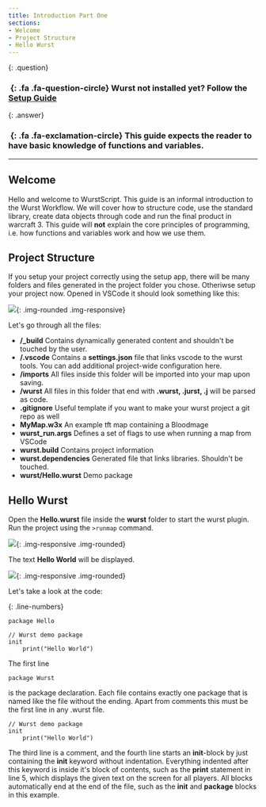 ```yaml
---
title: Introduction Part One
sections:
- Welcome
- Project Structure
- Hello Wurst
---
```


{: .question}
### *&nbsp;*{: .fa .fa-question-circle} Wurst not installed yet? Follow the __[Setup Guide](../start.html)__

{: .answer}
### *&nbsp;*{: .fa .fa-exclamation-circle} This guide expects the reader to have **basic** knowledge of functions and variables.
------

## Welcome

Hello and welcome to WurstScript. This guide is an informal introduction to the Wurst Workflow.
We will cover how to structure code, use the standard library, create data objects through code and run the final product in warcraft 3.
This guide will **not** explain the core principles of programming, i.e. how functions and variables work and how we use them.

## Project Structure

If you setup your project correctly using the setup app, there will be many folders and files generated in the project folder you chose. Otheriwse setup your project now. Opened in VSCode it should look something like this:

![](/WurstScript/assets/images/beginner/ProjectExplorer.png){: .img-rounded .img-responsive}

Let's go through all the files:
- **/_build** Contains dynamically generated content and shouldn't be touched by the user.
- **/.vscode** Contains a **settings.json** file that links vscode to the wurst tools. You can add additional project-wide configuration here.
- **/imports** All files inside this folder will be imported into your map upon saving.
- **/wurst** All files in this folder that end with **.wurst, .jurst, .j** will be parsed as code.
- **.gitignore** Useful template if you want to make your wurst project a git repo as well
- **MyMap.w3x** An example tft map containing a Bloodmage
- **wurst_run.args** Defines a set of flags to use when running a map from VSCode
- **wurst.build** Contains project information
- **wurst.dependencies** Generated file that links libraries. Shouldn't be touched.
- **wurst/Hello.wurst** Demo package

## Hello Wurst

Open the **Hello.wurst** file inside the **wurst** folder to start the wurst plugin.
Run the project using the `>runmap` command.

![](/WurstScript/assets/images/beginner/RunMap.png){: .img-responsive .img-rounded}

The text **Hello World** will be displayed.

![](/WurstScript/assets/images/beginner/HelloWorld.png){: .img-responsive .img-rounded}

Let's take a look at the code:

{: .line-numbers}
```wurst
package Hello

// Wurst demo package
init
	print("Hello World")
```
The first line 
```wurst 
package Wurst

```
is the package declaration. Each file contains exactly one package that is named like the file without the ending. Apart from comments this must be the first line
in any .wurst file.

```wurst 
// Wurst demo package
init
	print("Hello World")
```
The third line is a comment, and the fourth line starts an **init**-block by just containing the **init** keyword without indentation.
Everything indented after this keyword is inside it's block of contents, such as the **print** statement in line 5, which displays the given text on the screen for all players.
All blocks automatically end at the end of the file, such as the **init** and **package** blocks in this example.




